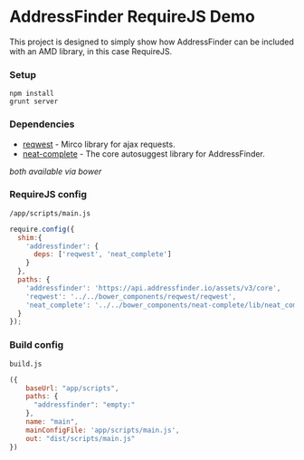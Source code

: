 # AddressFinder RequireJS Demo

This project is designed to simply show how AddressFinder can be included with
an AMD library, in this case RequireJS.

### Setup

```
npm install
grunt server
```

### Dependencies
- [reqwest](https://github.com/ded/reqwest) - Mirco library for ajax requests.
- [neat-complete](https://github.com/AbleTech/neat-complete) - The core
autosuggest library for AddressFinder.

_both available via bower_

### RequireJS config

`/app/scripts/main.js`
```js
require.config({
  shim:{
    'addressfinder': {
      deps: ['reqwest', 'neat_complete']
    }
  },
  paths: {
    'addressfinder': 'https://api.addressfinder.io/assets/v3/core',
    'reqwest': '../../bower_components/reqwest/reqwest',
    'neat_complete': '../../bower_components/neat-complete/lib/neat_complete'
  }
});
```

### Build config
`build.js`
```js
({
    baseUrl: "app/scripts",
    paths: {
      "addressfinder": "empty:"
    },
    name: "main",
    mainConfigFile: 'app/scripts/main.js',
    out: "dist/scripts/main.js"
})

```

